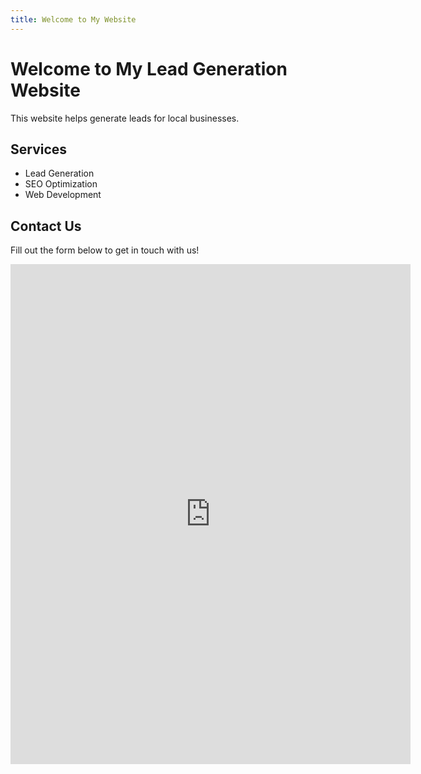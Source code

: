 ```yaml
---
title: Welcome to My Website
---
```

# Welcome to My Lead Generation Website

This website helps generate leads for local businesses. 

## Services
- Lead Generation
- SEO Optimization
- Web Development

## Contact Us
Fill out the form below to get in touch with us!

<iframe src="https://docs.google.com/forms/d/e/1FAIpQLSdYMyFormUrlHere/viewform?embedded=true" width="640" height="800" frameborder="0" marginheight="0" marginwidth="0">Loading…</iframe>
